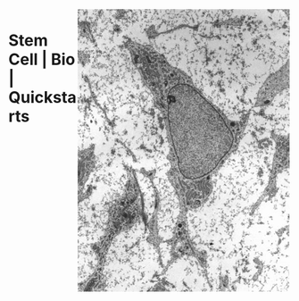<img src="assets/450px-MSC_high_magnification.jpg" alt="Mesenchymal Stem Cell (MSC) image" style="width: 380px;" align="right">

# Stem Cell | Bio | Quickstarts
